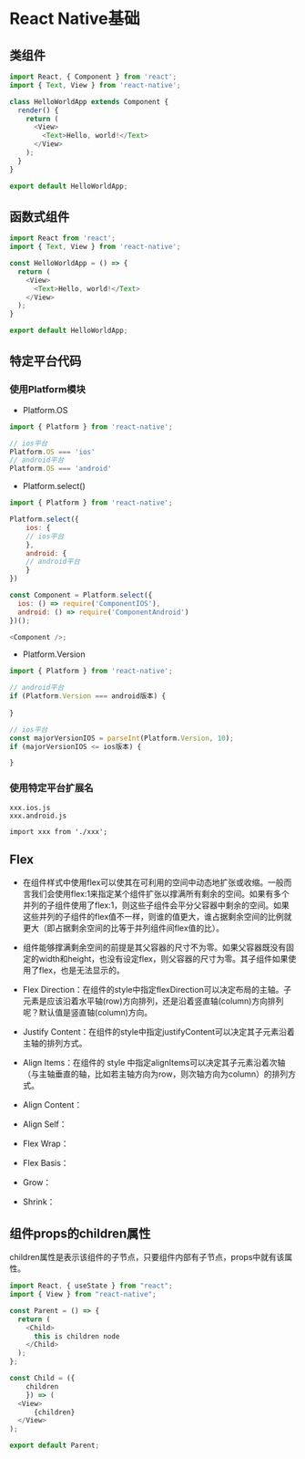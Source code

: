 # React Native基础

## 类组件

```js
import React, { Component } from 'react';
import { Text, View } from 'react-native';

class HelloWorldApp extends Component {
  render() {
    return (
      <View>
        <Text>Hello, world!</Text>
      </View>
    );
  }
}

export default HelloWorldApp;
```
## 函数式组件

```js
import React from 'react';
import { Text, View } from 'react-native';

const HelloWorldApp = () => {
  return (
    <View>
      <Text>Hello, world!</Text>
    </View>
  );
}

export default HelloWorldApp;
```

## 特定平台代码

### 使用Platform模块

* Platform.OS
```js
import { Platform } from 'react-native';

// ios平台
Platform.OS === 'ios'
// android平台
Platform.OS === 'android'
```

* Platform.select()

```js
import { Platform } from 'react-native';

Platform.select({
    ios: {
    // ios平台
    },
    android: {
    // android平台
    }
})

const Component = Platform.select({
  ios: () => require('ComponentIOS'),
  android: () => require('ComponentAndroid')
})();

<Component />;
```

* Platform.Version

```js
import { Platform } from 'react-native';

// android平台
if (Platform.Version === android版本) {
 
}

// ios平台
const majorVersionIOS = parseInt(Platform.Version, 10);
if (majorVersionIOS <= ios版本) {

}

```


### 使用特定平台扩展名

```
xxx.ios.js
xxx.android.js

import xxx from './xxx';
```

## Flex

* 在组件样式中使用flex可以使其在可利用的空间中动态地扩张或收缩。一般而言我们会使用flex:1来指定某个组件扩张以撑满所有剩余的空间。如果有多个并列的子组件使用了flex:1，则这些子组件会平分父容器中剩余的空间。如果这些并列的子组件的flex值不一样，则谁的值更大，谁占据剩余空间的比例就更大（即占据剩余空间的比等于并列组件间flex值的比）。
  
* 组件能够撑满剩余空间的前提是其父容器的尺寸不为零。如果父容器既没有固定的width和height，也没有设定flex，则父容器的尺寸为零。其子组件如果使用了flex，也是无法显示的。

* Flex Direction：在组件的style中指定flexDirection可以决定布局的主轴。子元素是应该沿着水平轴(row)方向排列，还是沿着竖直轴(column)方向排列呢？默认值是竖直轴(column)方向。
* Justify Content：在组件的style中指定justifyContent可以决定其子元素沿着主轴的排列方式。
* Align Items：在组件的 style 中指定alignItems可以决定其子元素沿着次轴（与主轴垂直的轴，比如若主轴方向为row，则次轴方向为column）的排列方式。
* Align Content：
* Align Self：
* Flex Wrap：
* Flex Basis：
* Grow：
* Shrink：


## 组件props的children属性
children属性是表示该组件的子节点，只要组件内部有子节点，props中就有该属性。

```js
import React, { useState } from "react";
import { View } from "react-native";

const Parent = () => {
  return (
    <Child>
      this is children node
    </Child>
  );
};

const Child = ({
    children
    }) => (
  <View>
      {children}
  </View>
);

export default Parent;
```
